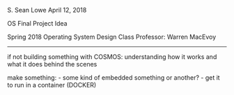 S. Sean Lowe
April 12, 2018


OS Final Project Idea

Spring 2018 Operating System Design Class
Professor: Warren MacEvoy

---------------------------------------------------

if not building something with COSMOS:
	understanding how it works and what it does behind the scenes

make something:
	- some kind of embedded something or another?
	- get it to run in a container (DOCKER)
